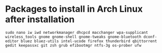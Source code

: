 # Packages to install in Arch Linux after installation
```
sudo nano iw iwd networkmanager dhcpcd macchanger wpa-supplicant wireless_tools gnome gnome-shell gnome-tweaks gnome-bluetooth dconf-editor bluez bluez-utils intel-ucode firefox thunderbird qbittorrent gedit keepassxc git zsh grub efibootmgr ntfs-3g os-prober ufw
```
